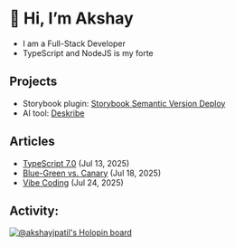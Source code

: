# 👋 Hi, I’m Akshay

 - I am a Full-Stack Developer
 - TypeScript and NodeJS is my forte

## Projects

- Storybook plugin: [Storybook Semantic Version Deploy](https://www.npmjs.com/package/storybook-addon-semantic-version)
- AI tool: [Deskribe](https://www.npmjs.com/package/desckribe)

## Articles

- [TypeScript 7.0](https://medium.com/javascript-in-plain-english/typescript-7-0-smarter-faster-and-now-written-in-go-04ad7a3766a2) (Jul 13, 2025)
- [Blue-Green vs. Canary](https://medium.com/@akshayjpatil11/blue-green-vs-canary-deployments-which-one-is-safe-cd8fd976c62a) (Jul 18, 2025)
- [Vibe Coding](https://medium.com/@akshayjpatil11/vibe-coding-a-boon-or-a-bane-in-the-age-of-ai-90ab65e4924d) (Jul 24, 2025)

## Activity:

[![@akshayjpatil's Holopin board](https://holopin.me/akshayjpatil)](https://holopin.io/@akshayjpatil)
